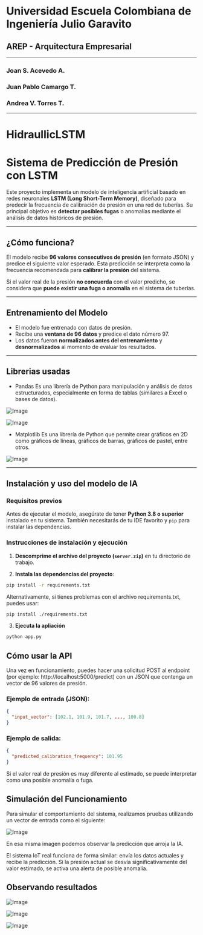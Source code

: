 # Universidad Escuela Colombiana de Ingeniería Julio Garavito
## AREP - Arquitectura Empresarial

---

### Joan S. Acevedo A.
### Juan Pablo Camargo T.
### Andrea V. Torres T.

---

# HidraullicLSTM

# Sistema de Predicción de Presión con LSTM

Este proyecto implementa un modelo de inteligencia artificial basado en redes neuronales **LSTM (Long Short-Term Memory)**, diseñado para predecir la frecuencia de calibración de presión en una red de tuberías. Su principal objetivo es **detectar posibles fugas** o anomalías mediante el análisis de datos históricos de presión.

---

## ¿Cómo funciona?

El modelo recibe **96 valores consecutivos de presión** (en formato JSON) y predice el siguiente valor esperado. Esta predicción se interpreta como la frecuencia recomendada para **calibrar la presión** del sistema.

Si el valor real de la presión **no concuerda** con el valor predicho, se considera que **puede existir una fuga o anomalía** en el sistema de tuberías.

---

## Entrenamiento del Modelo

- El modelo fue entrenado con datos de presión.
- Recibe una **ventana de 96 datos** y predice el dato número 97.
- Los datos fueron **normalizados antes del entrenamiento** y **desnormalizados** al momento de evaluar los resultados.

---

## Librerias usadas 

- Pandas
Es una librería de Python para manipulación y análisis de datos estructurados, especialmente en forma de tablas (similares a Excel o bases de datos).

![Image](https://github.com/user-attachments/assets/9603c7ca-44fa-43e5-a1c8-aa8d818f2d96)

![Image](https://github.com/user-attachments/assets/7a53e1f7-4df2-45c6-88eb-ce8f797ee045)
  
- Matplotlib
Es una librería de Python que permite crear gráficos en 2D como gráficos de líneas, gráficos de barras, gráficos de pastel, entre otros.

![Image](https://github.com/user-attachments/assets/06fa2d24-c064-4600-879c-6a63dec769b0)

---

## Instalación y uso del modelo de IA

### Requisitos previos

Antes de ejecutar el modelo, asegúrate de tener **Python 3.8 o superior** instalado en tu sistema. También necesitarás de tu IDE favorito y `pip` para instalar las dependencias.


### Instrucciones de instalación y ejecución

1. **Descomprime el archivo del proyecto (`server.zip`)** en tu directorio de trabajo.

2. **Instala las dependencias del proyecto**:

```bash
pip install -r requirements.txt
```

Alternativamente, si tienes problemas con el archivo requirements.txt, puedes usar:

```bash
pip install ./requirements.txt
```

3. **Ejecuta la apliación**

```bash
python app.py
```

## Cómo usar la API

Una vez en funcionamiento, puedes hacer una solicitud POST al endpoint (por ejemplo: http://localhost:5000/predict) con un JSON que contenga un vector de 96 valores de presión.

### Ejemplo de entrada (JSON):

```JSON
{
  "input_vector": [102.1, 101.9, 101.7, ..., 100.8]
}
```

### Ejemplo de salida:

``` JSON
{
  "predicted_calibration_frequency": 101.95
}
```

Si el valor real de presión es muy diferente al estimado, se puede interpretar como una posible anomalía o fuga.

## Simulación del Funcionamiento

Para simular el comportamiento del sistema, realizamos pruebas utilizando un vector de entrada como el siguiente:

![Image](https://github.com/user-attachments/assets/16632aeb-7dc3-41a0-a82a-1a5998cbdf5d)

En esa misma imagen podemos observar la predicción que arroja la IA. 

El sistema IoT real funciona de forma similar: envía los datos actuales y recibe la predicción. Si la presión actual se desvía significativamente del valor estimado, se activa una alerta de posible anomalía.

## Observando resultados

![Image](https://github.com/user-attachments/assets/9b3a2280-151e-43e8-af06-ed7b0c845d61)

![Image](https://github.com/user-attachments/assets/2ccd15d8-5feb-4bec-b6d6-087ed79b82a8)

![Image](https://github.com/user-attachments/assets/4595c13c-201b-4a2e-96fa-f8f8f07aed70)
